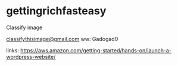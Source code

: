 # gettingrichfasteasy
Classify image

classifythisimage@gmail.com
ww: Gadogad0

links:
https://aws.amazon.com/getting-started/hands-on/launch-a-wordpress-website/
